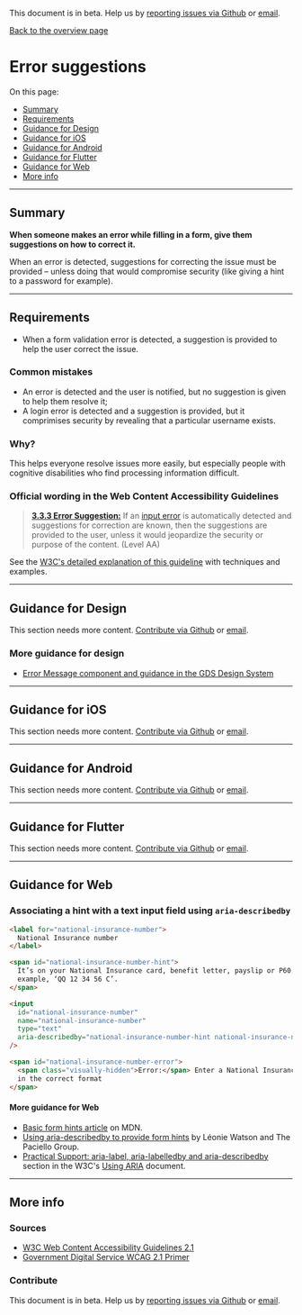 This document is in beta. Help us by [reporting issues via Github](https://github.com/jfhector/accessibility-guidelines) or [email](mailto:jeanfrancois.hector@googlemail.com).

[Back to the overview page](./../index.html)

# Error suggestions

On this page:

- [Summary](#summary)
- [Requirements](#requirements)
- [Guidance for Design](#guidance-for-design)
- [Guidance for iOS](#guidance-for-ios)
- [Guidance for Android](#guidance-for-android)
- [Guidance for Flutter](#guidance-for-flutter)
- [Guidance for Web](#guidance-for-web)
- [More info](#more-info)

---

## Summary

**When someone makes an error while filling in a form, give them suggestions on how to correct it.**

When an error is detected, suggestions for correcting the issue must be provided – unless doing that would compromise security (like giving a hint to a password for example).

---

## Requirements

- When a form validation error is detected, a suggestion is provided to help the user correct the issue.

### Common mistakes

- An error is detected and the user is notified, but no suggestion is given to help them resolve it;
- A login error is detected and a suggestion is provided, but it comprimises security by revealing that a particular username exists.

### Why?

This helps everyone resolve issues more easily, but especially people with cognitive disabilities who find processing information difficult.

### Official wording in the Web Content Accessibility Guidelines

> [**3.3.3 Error Suggestion:**](https://www.w3.org/TR/UNDERSTANDING-WCAG20/minimize-error-suggestions.html) If an [input error](https://www.w3.org/TR/UNDERSTANDING-WCAG20/minimize-error-suggestions.html#input-errordef) is automatically detected and suggestions for correction are known, then the suggestions are provided to the user, unless it would jeopardize the security or purpose of the content. (Level AA)

See the [W3C's detailed explanation of this guideline](https://www.w3.org/TR/UNDERSTANDING-WCAG20/minimize-error-suggestions.html) with techniques and examples.

---

## Guidance for Design

This section needs more content. [Contribute via Github](https://github.com/theappbusiness/accessibility-guidelines/) or [email](mailto:jeanfrancois@theappbusiness.com).

### More guidance for design

- [Error Message component and guidance in the GDS Design System](https://design-system.service.gov.uk/components/error-message/)

---

## Guidance for iOS

This section needs more content. [Contribute via Github](https://github.com/theappbusiness/accessibility-guidelines/) or [email](mailto:kane.cheshire@theappbusiness.com).

---

## Guidance for Android

This section needs more content. [Contribute via Github](https://github.com/theappbusiness/accessibility-guidelines/) or [email](mailto:jeanfrancois@theappbusiness.com).

---

## Guidance for Flutter

This section needs more content. [Contribute via Github](https://github.com/theappbusiness/accessibility-guidelines/) or [email](mailto:jacek.kulinski@theappbusiness.com).

---

## Guidance for Web

### Associating a hint with a text input field using `aria-describedby`

```html
<label for="national-insurance-number">
  National Insurance number
</label>

<span id="national-insurance-number-hint">
  It’s on your National Insurance card, benefit letter, payslip or P60. For
  example, ‘QQ 12 34 56 C’.
</span>

<input
  id="national-insurance-number"
  name="national-insurance-number"
  type="text"
  aria-describedby="national-insurance-number-hint national-insurance-number-error"
/>

<span id="national-insurance-number-error">
  <span class="visually-hidden">Error:</span> Enter a National Insurance number
  in the correct format
</span>
```

#### More guidance for Web

- [Basic form hints article](https://developer.mozilla.org/en-US/docs/Web/Accessibility/ARIA/forms/Basic_form_hints) on MDN.
- [Using aria-describedby to provide form hints](https://www.paciellogroup.com/blog/2014/12/using-aria-describedby-to-provide-helpful-form-hints/) by Léonie Watson and The Paciello Group.
- [Practical Support: aria-label, aria-labelledby and aria-describedby](https://www.w3.org/TR/using-aria/#practical-support-aria-label-aria-labelledby-and-aria-describedby) section in the W3C's [Using ARIA](https://www.w3.org/TR/using-aria/) document.

---

## More info

### Sources

- [W3C Web Content Accessibility Guidelines 2.1](https://www.w3.org/TR/WCAG21/)
- [Government Digital Service WCAG 2.1 Primer](https://alphagov.github.io/wcag-primer/)

### Contribute

This document is in beta. Help us by [reporting issues via Github](https://github.com/jfhector/accessibility-guidelines) or [email](mailto:jeanfrancois.hector@googlemail.com).
